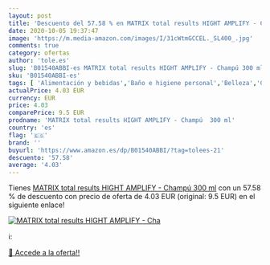 ```yaml
---
layout: post
title: 'Descuento del 57.58 % en MATRIX total results HIGHT AMPLIFY - Cha'
date: 2020-10-05 19:37:47
image: 'https://m.media-amazon.com/images/I/31cWtmGCCEL._SL400_.jpg'
comments: true
category: ofertas
author: 'tole.es'
slug: 'B01540ABBI-es MATRIX total results HIGHT AMPLIFY - Champú 300 ml'
sku: 'B01540ABBI-es'
tags: [ 'Alimentación y bebidas','Baño e higiene personal','Belleza','Café y expreso','Café, té y bebidas','Cápsulas de café','Decoración del hogar','Desodorantes','Fundas decorativas','Fundas decorativas para sofás','Hogar y cocina','champú', ]
actualPrice: 4.03 EUR
currency: EUR
price: 4.03
comparePrice: 9.5 EUR
prodname: 'MATRIX total results HIGHT AMPLIFY - Champú  300 ml'
country: 'es'
flag: '🇪🇸'
brand: ''
buyurl: 'https://www.amazon.es/dp/B01540ABBI/?tag=tolees-21'
descuento: '57.58'
average: '4.03'
---
```


Tienes [MATRIX total results HIGHT AMPLIFY - Champú  300 ml](https://www.amazon.es/dp/B01540ABBI/?tag=tolees-21) con un 57.58 % de descuento con precio de oferta de 4.03 EUR (original: 9.5 EUR) en el siguiente enlace!

[![MATRIX total results HIGHT AMPLIFY - Cha](https://m.media-amazon.com/images/I/31cWtmGCCEL._SL400_.jpg)](https://www.amazon.es/dp/B01540ABBI/?tag=tolees-21)

ℹ️:


[🛒 Accede a la oferta!!](https://www.amazon.es/dp/B01540ABBI/?tag=tolees-21)
